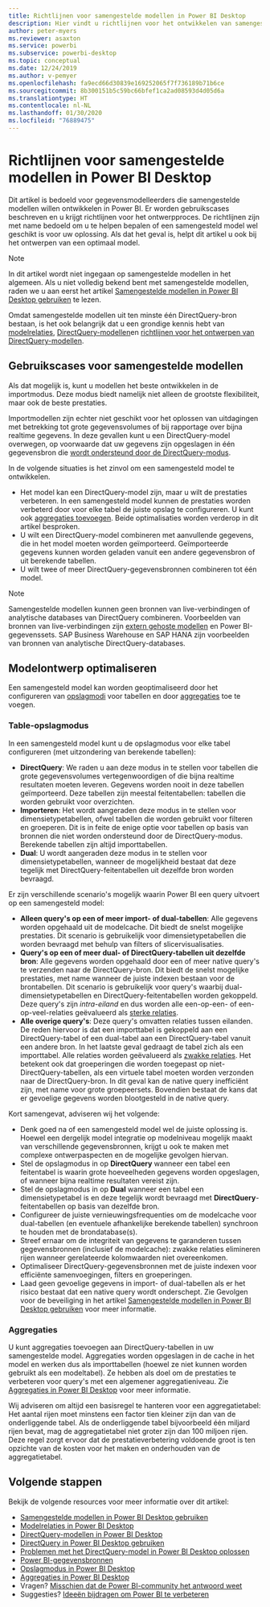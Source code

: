 ```yaml
---
title: Richtlijnen voor samengestelde modellen in Power BI Desktop
description: Hier vindt u richtlijnen voor het ontwikkelen van samengestelde modellen.
author: peter-myers
ms.reviewer: asaxton
ms.service: powerbi
ms.subservice: powerbi-desktop
ms.topic: conceptual
ms.date: 12/24/2019
ms.author: v-pemyer
ms.openlocfilehash: fa9ecd66d30839e169252065f7f736189b71b6ce
ms.sourcegitcommit: 8b300151b5c59bc66bfef1ca2ad08593d4d05d6a
ms.translationtype: HT
ms.contentlocale: nl-NL
ms.lasthandoff: 01/30/2020
ms.locfileid: "76889475"
---
```

# <a name="composite-model-guidance-in-power-bi-desktop"></a>Richtlijnen voor samengestelde modellen in Power BI Desktop

Dit artikel is bedoeld voor gegevensmodelleerders die samengestelde modellen willen ontwikkelen in Power BI. Er worden gebruikscases beschreven en u krijgt richtlijnen voor het ontwerpproces. De richtlijnen zijn met name bedoeld om u te helpen bepalen of een samengesteld model wel geschikt is voor uw oplossing. Als dat het geval is, helpt dit artikel u ook bij het ontwerpen van een optimaal model.

> [!NOTE]
> In dit artikel wordt niet ingegaan op samengestelde modellen in het algemeen. Als u niet volledig bekend bent met samengestelde modellen, raden we u aan eerst het artikel [Samengestelde modellen in Power BI Desktop gebruiken](../desktop-composite-models.md) te lezen.
>
> Omdat samengestelde modellen uit ten minste één DirectQuery-bron bestaan, is het ook belangrijk dat u een grondige kennis hebt van [modelrelaties](../desktop-relationships-understand.md), [DirectQuery-modellen](../desktop-directquery-about.md)en [richtlijnen voor het ontwerpen van DirectQuery-modellen](directquery-model-guidance.md).

## <a name="composite-model-use-cases"></a>Gebruikscases voor samengestelde modellen

Als dat mogelijk is, kunt u modellen het beste ontwikkelen in de importmodus. Deze modus biedt namelijk niet alleen de grootste flexibiliteit, maar ook de beste prestaties.

Importmodellen zijn echter niet geschikt voor het oplossen van uitdagingen met betrekking tot grote gegevensvolumes of bij rapportage over bijna realtime gegevens. In deze gevallen kunt u een DirectQuery-model overwegen, op voorwaarde dat uw gegevens zijn opgeslagen in één gegevensbron die [wordt ondersteund door de DirectQuery-modus](../power-bi-data-sources.md).

In de volgende situaties is het zinvol om een samengesteld model te ontwikkelen.

- Het model kan een DirectQuery-model zijn, maar u wilt de prestaties verbeteren. In een samengesteld model kunnen de prestaties worden verbeterd door voor elke tabel de juiste opslag te configureren. U kunt ook [aggregaties toevoegen](../desktop-aggregations.md). Beide optimalisaties worden verderop in dit artikel besproken.
- U wilt een DirectQuery-model combineren met aanvullende gegevens, die in het model moeten worden geïmporteerd. Geïmporteerde gegevens kunnen worden geladen vanuit een andere gegevensbron of uit berekende tabellen.
- U wilt twee of meer DirectQuery-gegevensbronnen combineren tot één model.

> [!NOTE]
> Samengestelde modellen kunnen geen bronnen van live-verbindingen of analytische databases van DirectQuery combineren. Voorbeelden van bronnen van live-verbindingen zijn [extern gehoste modellen](../service-datasets-understand.md#external-hosted-models) en Power BI-gegevenssets. SAP Business Warehouse en SAP HANA zijn voorbeelden van bronnen van analytische DirectQuery-databases.

## <a name="optimize-model-design"></a>Modelontwerp optimaliseren

Een samengesteld model kan worden geoptimaliseerd door het configureren van [opslagmodi](../desktop-storage-mode.md) voor tabellen en door [aggregaties](../desktop-aggregations.md) toe te voegen.

### <a name="table-storage-mode"></a>Table-opslagmodus

In een samengesteld model kunt u de opslagmodus voor elke tabel configureren (met uitzondering van berekende tabellen):

- **DirectQuery**: We raden u aan deze modus in te stellen voor tabellen die grote gegevensvolumes vertegenwoordigen of die bijna realtime resultaten moeten leveren. Gegevens worden nooit in deze tabellen geïmporteerd. Deze tabellen zijn meestal feitentabellen: tabellen die worden gebruikt voor overzichten.
- **Importeren**: Het wordt aangeraden deze modus in te stellen voor dimensietypetabellen, ofwel tabellen die worden gebruikt voor filteren en groeperen. Dit is in feite de enige optie voor tabellen op basis van bronnen die niet worden ondersteund door de DirectQuery-modus. Berekende tabellen zijn altijd importtabellen.
- **Dual**: U wordt aangeraden deze modus in te stellen voor dimensietypetabellen, wanneer de mogelijkheid bestaat dat deze tegelijk met DirectQuery-feitentabellen uit dezelfde bron worden bevraagd.

Er zijn verschillende scenario's mogelijk waarin Power BI een query uitvoert op een samengesteld model:

- **Alleen query's op een of meer import- of dual-tabellen**: Alle gegevens worden opgehaald uit de modelcache. Dit biedt de snelst mogelijke prestaties. Dit scenario is gebruikelijk voor dimensietypetabellen die worden bevraagd met behulp van filters of slicervisualisaties.
- **Query's op een of meer dual- of DirectQuery-tabellen uit dezelfde bron**: Alle gegevens worden opgehaald door een of meer native query's te verzenden naar de DirectQuery-bron. Dit biedt de snelst mogelijke prestaties, met name wanneer de juiste indexen bestaan voor de brontabellen. Dit scenario is gebruikelijk voor query's waarbij dual-dimensietypetabellen en DirectQuery-feitentabellen worden gekoppeld. Deze query's zijn _intra-eiland_ en dus worden alle een-op-een- of een-op-veel-relaties geëvalueerd als [sterke relaties](../desktop-relationships-understand.md#strong-relationships).
- **Alle overige query's**: Deze query's omvatten relaties tussen eilanden. De reden hiervoor is dat een importtabel is gekoppeld aan een DirectQuery-tabel of een dual-tabel aan een DirectQuery-tabel vanuit een andere bron. In het laatste geval gedraagt de tabel zich als een importtabel. Alle relaties worden geëvalueerd als [zwakke relaties](../desktop-relationships-understand.md#weak-relationships). Het betekent ook dat groeperingen die worden toegepast op niet-DirectQuery-tabellen, als een virtuele tabel moeten worden verzonden naar de DirectQuery-bron. In dit geval kan de native query inefficiënt zijn, met name voor grote groepeersets. Bovendien bestaat de kans dat er gevoelige gegevens worden blootgesteld in de native query.

Kort samengevat, adviseren wij het volgende:

- Denk goed na of een samengesteld model wel de juiste oplossing is. Hoewel een dergelijk model integratie op modelniveau mogelijk maakt van verschillende gegevensbronnen, krijgt u ook te maken met complexe ontwerpaspecten en de mogelijke gevolgen hiervan.
- Stel de opslagmodus in op **DirectQuery** wanneer een tabel een feitentabel is waarin grote hoeveelheden gegevens worden opgeslagen, of wanneer bijna realtime resultaten vereist zijn.
- Stel de opslagmodus in op **Dual** wanneer een tabel een dimensietypetabel is en deze tegelijk wordt bevraagd met **DirectQuery**-feitentabellen op basis van dezelfde bron.
- Configureer de juiste vernieuwingsfrequenties om de modelcache voor dual-tabellen (en eventuele afhankelijke berekende tabellen) synchroon te houden met de brondatabase(s).
- Streef ernaar om de integriteit van gegevens te garanderen tussen gegevensbronnen (inclusief de modelcache): zwakke relaties elimineren rijen wanneer gerelateerde kolomwaarden niet overeenkomen.
- Optimaliseer DirectQuery-gegevensbronnen met de juiste indexen voor efficiënte samenvoegingen, filters en groeperingen.
- Laad geen gevoelige gegevens in import- of dual-tabellen als er het risico bestaat dat een native query wordt onderschept. Zie Gevolgen voor de beveiliging in het artikel [Samengestelde modellen in Power BI Desktop gebruiken](../desktop-composite-models.md#security-implications) voor meer informatie.

### <a name="aggregations"></a>Aggregaties

U kunt aggregaties toevoegen aan DirectQuery-tabellen in uw samengestelde model. Aggregaties worden opgeslagen in de cache in het model en werken dus als importtabellen (hoewel ze niet kunnen worden gebruikt als een modeltabel). Ze hebben als doel om de prestaties te verbeteren voor query's met een algemener aggregatieniveau. Zie [Aggregaties in Power BI Desktop](../desktop-aggregations.md) voor meer informatie.

Wij adviseren om altijd een basisregel te hanteren voor een aggregatietabel: Het aantal rijen moet minstens een factor tien kleiner zijn dan van de onderliggende tabel. Als de onderliggende tabel bijvoorbeeld één miljard rijen bevat, mag de aggregatietabel niet groter zijn dan 100 miljoen rijen. Deze regel zorgt ervoor dat de prestatieverbetering voldoende groot is ten opzichte van de kosten voor het maken en onderhouden van de aggregatietabel.

## <a name="next-steps"></a>Volgende stappen

Bekijk de volgende resources voor meer informatie over dit artikel:

- [Samengestelde modellen in Power BI Desktop gebruiken](../desktop-composite-models.md)
- [Modelrelaties in Power BI Desktop](../desktop-relationships-understand.md)
- [DirectQuery-modellen in Power BI Desktop](../desktop-directquery-about.md)
- [DirectQuery in Power BI Desktop gebruiken](../desktop-use-directquery.md)
- [Problemen met het DirectQuery-model in Power BI Desktop oplossen](../desktop-directquery-troubleshoot.md)
- [Power BI-gegevensbronnen](../power-bi-data-sources.md)
- [Opslagmodus in Power BI Desktop](../desktop-storage-mode.md)
- [Aggregaties in Power BI Desktop](../desktop-aggregations.md)
- Vragen? [Misschien dat de Power BI-community het antwoord weet](https://community.powerbi.com/)
- Suggesties? [Ideeën bijdragen om Power BI te verbeteren](https://ideas.powerbi.com)
